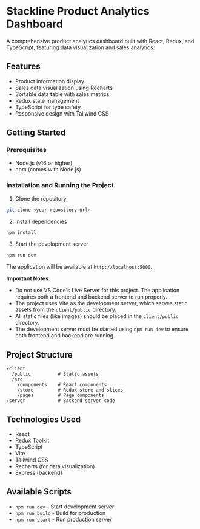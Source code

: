 # Stackline Product Analytics Dashboard

A comprehensive product analytics dashboard built with React, Redux, and TypeScript, featuring data visualization and sales analytics.

## Features

- Product information display
- Sales data visualization using Recharts
- Sortable data table with sales metrics
- Redux state management
- TypeScript for type safety
- Responsive design with Tailwind CSS

## Getting Started

### Prerequisites

- Node.js (v16 or higher)
- npm (comes with Node.js)

### Installation and Running the Project

1. Clone the repository
```bash
git clone <your-repository-url>
```

2. Install dependencies
```bash
npm install
```

3. Start the development server
```bash
npm run dev
```

The application will be available at `http://localhost:5000`.

**Important Notes**: 
- Do not use VS Code's Live Server for this project. The application requires both a frontend and backend server to run properly.
- The project uses Vite as the development server, which serves static assets from the `client/public` directory.
- All static files (like images) should be placed in the `client/public` directory.
- The development server must be started using `npm run dev` to ensure both frontend and backend are running.

## Project Structure

```
/client
  /public          # Static assets
  /src
    /components    # React components
    /store         # Redux store and slices
    /pages         # Page components
/server            # Backend server code
```

## Technologies Used

- React
- Redux Toolkit
- TypeScript
- Vite
- Tailwind CSS
- Recharts (for data visualization)
- Express (backend)

## Available Scripts

- `npm run dev` - Start development server
- `npm run build` - Build for production
- `npm run start` - Run production server

